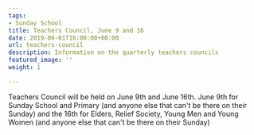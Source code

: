 ```yaml
---
tags:
- Sunday School
title: Teachers Council, June 9 and 16
date: 2019-06-01T16:00:00+00:00
url: teachers-council
description: Information on the quarterly teachers councils
featured_image: ''
weight: 1

---
```

Teachers Council will be held on June 9th and June 16th. June 9th for Sunday School and Primary (and anyone else that can't be there on their Sunday) and the 16th for Elders, Relief Society, Young Men and Young Women (and anyone else that can't be there on their Sunday)
